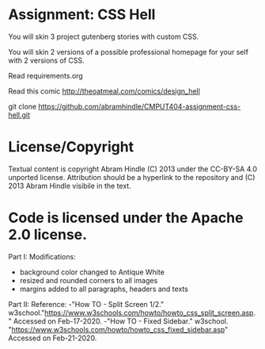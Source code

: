 Assignment: CSS Hell
====================

You will skin 3 project gutenberg stories with custom CSS.

You will skin 2 versions of a possible professional homepage for your
self with 2 versions of CSS.

Read requirements.org

Read this comic http://theoatmeal.com/comics/design_hell

git clone https://github.com/abramhindle/CMPUT404-assignment-css-hell.git

License/Copyright
=================

Textual content is copyright Abram Hindle (C) 2013 under the CC-BY-SA
4.0 unported license. Attribution should be a hyperlink to the
repository and (C) 2013 Abram Hindle visibile in the text.

Code is licensed under the Apache 2.0 license.
=================

Part I:
Modifications:
- background color changed to Antique White
- resized and rounded corners to all images
- margins added to all paragraphs, headers and texts


Part II:
Reference:
-"How TO - Split Screen 1/2." w3school."https://www.w3schools.com/howto/howto_css_split_screen.asp." Accessed on Feb-17-2020.
-"How TO - Fixed Sidebar." w3school. "https://www.w3schools.com/howto/howto_css_fixed_sidebar.asp" Accessed on Feb-21-2020.


